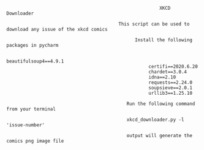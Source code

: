                                                             XKCD Downloader
                                                            
                                             This script can be used to download any issue of the xkcd comics                     
                                                                       
                                                   Install the following packages in pycharm
                                                             
                                                        beautifulsoup4==4.9.1
                                                        certifi==2020.6.20
                                                        chardet==3.0.4
                                                        idna==2.10
                                                        requests==2.24.0
                                                        soupsieve==2.0.1
                                                        urllib3==1.25.10
                                                        
                                                Run the following command from your terminal
                                                
                                                xkcd_downloader.py -l 'issue-number'
                                                
                                                output will generate the comics png image file

